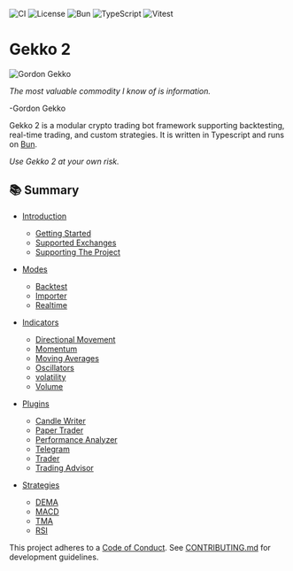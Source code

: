 ![CI](https://github.com/youtix/gekko2/actions/workflows/ci.yml/badge.svg)
![License](https://img.shields.io/github/license/youtix/gekko2)
![Bun](https://img.shields.io/badge/runtime-bun-blue?logo=bun)
![TypeScript](https://img.shields.io/badge/language-typescript-blue?logo=typescript)
![Vitest](https://img.shields.io/badge/test-vitest-6E9F18?logo=vitest)

# Gekko 2

![Gordon Gekko](https://github.com/user-attachments/assets/769a2373-e22d-4b30-979f-09e636a49e4d)

_The most valuable commodity I know of is information._

-Gordon Gekko

Gekko 2 is a modular crypto trading bot framework supporting backtesting, real-time trading, and custom strategies. It is written in Typescript and runs on [Bun](https://bun.sh/).

_Use Gekko 2 at your own risk._

## 📚 Summary

- [Introduction](./documentation/introduction/about-gekko.md)

  - [Getting Started](./documentation/introduction/getting-started.md)
  - [Supported Exchanges](./documentation/introduction/supported-exchanges.md)
  - [Supporting The Project](./documentation/introduction/supporting-project.md)

- [Modes](./documentation/modes/introduction.md)

  - [Backtest](./documentation/modes/backtest.md)
  - [Importer](./documentation/modes/importer.md)
  - [Realtime](./documentation/modes/realtime.md)

- [Indicators](./documentation/indicators/introduction.md)

  - [Directional Movement](./documentation/indicators/directional-movement.md)
  - [Momentum](./documentation/indicators/momentum.md)
  - [Moving Averages](./documentation/indicators/moving-averages.md)
  - [Oscillators](./documentation/indicators/oscillators.md)
  - [volatility](./documentation/indicators/volatility.md)
  - [Volume](./documentation/indicators/volume.md)

- [Plugins](./documentation/plugins/introduction.md)

  - [Candle Writer](./documentation/plugins/candle-writer.md)
  - [Paper Trader](./documentation/plugins/paper-trader.md)
  - [Performance Analyzer](./documentation/plugins/performance-analyzer.md)
  - [Telegram](./documentation/plugins/telegram.md)
  - [Trader](./documentation/plugins/trader.md)
  - [Trading Advisor](./documentation/plugins/trading-advisor.md)

- [Strategies](./documentation/strategies/introduction.md)

  - [DEMA](./documentation/strategies/dema.md)
  - [MACD](./documentation/strategies/macd.md)
  - [TMA](./documentation/strategies/tma.md)
  - [RSI](./documentation/strategies/rsi.md)

This project adheres to a [Code of Conduct](./CODE_OF_CONDUCT.md).
See [CONTRIBUTING.md](./CONTRIBUTING.md) for development guidelines.
